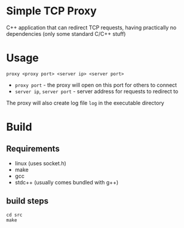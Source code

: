 # Simple TCP Proxy

C++ application that can redirect TCP requests, having practically no dependencies (only some standard C/C++ stuff)

# Usage

```
proxy <proxy port> <server ip> <server port>
```
 * `proxy port` - the proxy will open on this port for others to connect
 * `server ip`, `server port` - server address for requests to redirect to

The proxy will also create log file `log` in the executable directory

# Build

## Requirements

 * linux (uses socket.h)
 * make
 * gcc
 * stdc++ (usually comes bundled with g++)

## build steps

```
cd src
make
```
